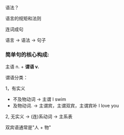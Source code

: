 语法？

语言的规矩和法则

连词成句

语言 -> 语法 -> 句子

### 简单句的核心构成:

主语 n. + **谓语 v.**

谓语分类：

1，有实义

* 不及物动词   -> 主谓  I swim
* 及物动词.     -> 主谓宾，主谓双宾，主谓宾补     I love you

2, 无实义 -> (连)系动词   -> 主系表

双宾语通常是"人 + 物"